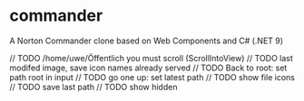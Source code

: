 # commander
A Norton Commander clone based on Web Components and C# (.NET 9)

// TODO /home/uwe/Öffentlich you must scroll (ScrollIntoView)
// TODO last modifed image, save icon names already served
// TODO Back to root: set path root in input
// TODO go one up: set latest path
// TODO show file icons
// TODO save last path
// TODO show hidden
